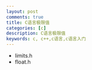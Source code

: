 ```yaml
---
layout: post
comments: true
title: C语言极限值
categories: [c]
description: C语言极限值
keywords: c, c++,c语言,c语言入门
---
```


- limits.h
- float.h
